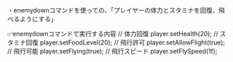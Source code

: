 ・enemydownコマンドを使っての、「プレイヤーの体力とスタミナを回復、飛べるようにする」

✅enemydownコマンドで実行する内容
//      体力回復
      player.setHealth(20);
//      スタミナ回復
      player.setFoodLevel(20);
//      飛行許可
      player.setAllowFlight(true);
//      飛行可能
      player.setFlying(true);
//      飛行スピード
      player.setFlySpeed(1f);


